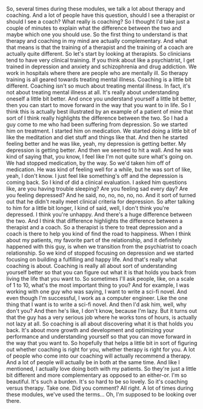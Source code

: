  So, several times during these modules, we talk a lot about therapy and coaching. And a lot of people have this question, should I see a therapist or should I see a coach? What really is coaching? So I thought I'd take just a couple of minutes to explain what the difference between the two and maybe which one you should use. So the first thing to understand is that therapy and coaching in my mind are actually complementary. And what that means is that the training of a therapist and the training of a coach are actually quite different. So let's start by looking at therapists. So clinicians tend to have very clinical training. If you think about like a psychiatrist, I get trained in depression and anxiety and schizophrenia and drug addiction. We work in hospitals where there are people who are mentally ill. So therapy training is all geared towards treating mental illness. Coaching is a little bit different. Coaching isn't so much about treating mental illness. In fact, it's not about treating mental illness at all. It's really about understanding oneself a little bit better. And once you understand yourself a little bit better, then you can start to move forward in the way that you want to in life. So I think this is actually best illustrated by an example of a patient of mine that sort of I think really highlights the difference between the two. So I had a guy come to me who had been suffering from depression. So we started him on treatment. I started him on medication. We started doing a little bit of like the meditation and diet stuff and things like that. And then he started feeling better and he was like, yeah, my depression is getting better. My depression is getting better. And then we seemed to hit a wall. And he was kind of saying that, you know, I feel like I'm not quite sure what's going on. We had stopped medication, by the way. So we'd taken him off of medication. He was kind of feeling well for a while, but he was sort of like, yeah, I don't know. I just feel like something's off and the depression is coming back. So I kind of did a clinical evaluation. I asked him questions like, are you having trouble sleeping? Are you feeling sad every day? Are you feeling depressed? And he said, no, no, no, no, no. And it sort of turned out that he didn't really meet clinical criteria for depression. So after talking to him for a little bit longer, I kind of said, well, I don't think you're depressed. I think you're unhappy. And there's a huge difference between the two. And I think that difference highlights the difference between a therapist and a coach. So a therapist is there to treat depression and a coach is there to help you kind of find the road to happiness. When I think about my patients, my favorite part of the relationship, and it definitely happened with this guy, is when we transition from the psychiatrist to coach relationship. So we kind of stopped focusing on depression and we started focusing on building a fulfilling and happy life. And that's really what coaching is about. Coaching is really all about sort of understanding yourself better so that you can figure out what it is that holds you back from living the life that you want to. So sometimes I'll ask people, like, on a scale of 1 to 10, what's the most important thing to you? And for example, I was working with one guy who was saying, I want to write a sci-fi novel. And even though I'm successful, I work as a computer engineer. Like the one thing that I want is to write a sci-fi novel. And then I'd ask him, well, why don't you? And then he's like, I don't know, because I'm lazy. But it turns out that the guy has a very serious job where he works tons of hours, is actually not lazy at all. So coaching is all about discovering what it is that holds you back. It's about more growth and development and optimizing your performance and understanding yourself so that you can move forward in the way that you want to. So hopefully that helps a little bit in sort of figuring out whether coaching is right for you, whether therapy is right for you. A lot of people who come into our coaching will actually recommend a therapy. And a lot of people will actually be in both at the same time. And like I mentioned, I actually love doing both with my patients. So they're just a little bit different and more complementary as opposed to an either-or. I'm so beautiful. It's such a burden. It's so hard to be so lovely. So it's coaching versus therapy. Take one. Did you comment? All right. A lot of times during these modules, we've used the terms... Oh, I'm supposed to be looking over there.
